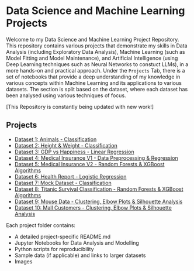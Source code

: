 # Data Science and Machine Learning Projects

Welcome to my Data Science and Machine Learning Project Repository. This repository contains various projects that demonstrate my skills in Data Analysis (including Exploratory Data Analysis), Machine Learning (such as Model Fitting and Model Maintenance), and Artificial Intelligence (using Deep Learning techniques such as Neural Networks to constuct LLMs), in a more hands-on and practical approach. Under the `Projects` Tab, there is a set of notebooks that provide a deep understanding of my knowledge in various concepts within Machine Learning and its applications to various datasets. The section is split based on the dataset, where each dataset has been analysed using various techniques of focus.

[This Repository is constantly being updated with new work!]

## Projects

- [Dataset 1: Animals - Classification](./Dataset_1_animals/README.md)
- [Dataset 2: Height & Weight - Classification](./Dataset_2_height_weight_class/README.md)
- [Dataset 3: GDP vs Happiness - Linear Regression](./Dataset_3_GDP_vs_Happiness/README.md)
- [Dataset 4: Medical Insurance V1 - Data Preprocessing & Regression](./Dataset_4_Insurance_V1/README.md)
- [Dataset 5: Medical Insurance V2 - Random Forests & XGBoost Algorithms](./Dataset_5_Insurance_V2/README.md)
- [Dataset 6: Health Report - Logistic Regression](./Dataset_6_health_report/README.md)
- [Dataset 7: Mock Dataset - Classification](./Dataset_7_Mock_Data/README.md)
- [Dataset 8: Titanic Survival Classification - Random Forests & XGBoost Algorithms](./Dataset_8_Titanic/README.md)
- [Dataset 9: Mouse Data - Clustering, Elbow Plots & Silhouette Analysis](./Dataset_9_Mouse/README.md)
- [Dataset 10: Mall Customers - Clustering, Elbow Plots & Silhouette Analysis](./Dataset_10_Mall_Customers/README.md)

Each project folder contains:
- A detailed project-specific README.md
- Jupyter Notebooks for Data Analysis and Modelling
- Python scripts for reproducibility
- Sample data (if applicable) and links to larger datasets
- Images
